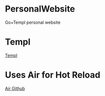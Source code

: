 # PersonalWebsite
Go+Templ personal website


# Templ
[Templ](https://templ.guide/)

# Uses Air for Hot Reload

[Air Github](https://github.com/a-h/templ)


